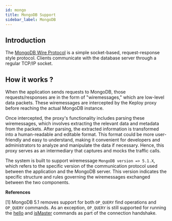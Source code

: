 ```yaml
---
id: mongo
title: MongoDB Support
sidebar_label: MongoDB
---
```


## Introduction

The [MongoDB Wire Protocol](https://www.mongodb.com/docs/manual/reference/mongodb-wire-protocol/) is a simple socket-based, request-response style protocol. Clients communicate with the database server through a regular TCP/IP socket.

## How it works ?

When the application sends requests to MongoDB, those requests/responses are in the form of "wiremessages," which are low-level data packets. These wiremessages are intercepted by the Keploy proxy before reaching the actual MongoDB instance.

Once intercepted, the proxy's functionality includes parsing these wiremessages, which involves extracting the relevant data and metadata from the packets. After parsing, the extracted information is transformed into a human-readable and editable format. This format could be more user-friendly and easy to understand, making it convenient for developers and administrators to analyze and manipulate the data if necessary. Hence, this proxy serves as an intermediary that captures and mocks the traffic calls.

The system is built to support wiremessage `MongoDB version => 5.1.X`, which refers to the specific version of the communication protocol used between the application and the MongoDB server. This version indicates the specific structure and rules governing the wiremessages exchanged between the two components.

**References**

[1] MongoDB 5.1 removes support for both `OP_QUERY` find operations and `OP_QUERY` commands. As an exception, `OP_QUERY` is still supported for running the [hello](https://www.mongodb.com/docs/manual/reference/command/hello/#mongodb-dbcommand-dbcmd.hello) and [isMaster](https://www.mongodb.com/docs/v4.4/reference/command/isMaster/#mongodb-dbcommand-dbcmd.isMaster) commands as part of the connection handshake.
